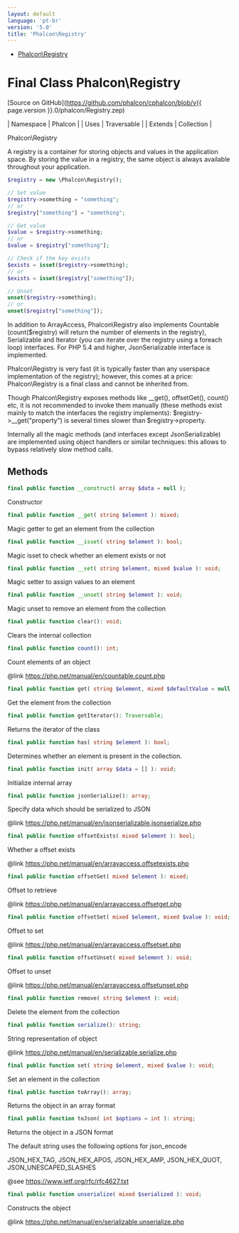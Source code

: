 ```yaml
---
layout: default
language: 'pt-br'
version: '5.0'
title: 'Phalcon\Registry'
---
```


* [Phalcon\Registry](#registry)

<h1 id="registry">Final Class Phalcon\Registry</h1>

[Source on GitHub](https://github.com/phalcon/cphalcon/blob/v{{ page.version }}.0/phalcon/Registry.zep)

| Namespace  | Phalcon | | Uses       | Traversable | | Extends    | Collection |

Phalcon\Registry

A registry is a container for storing objects and values in the application space. By storing the value in a registry, the same object is always available throughout your application.

```php
$registry = new \Phalcon\Registry();

// Set value
$registry->something = "something";
// or
$registry["something"] = "something";

// Get value
$value = $registry->something;
// or
$value = $registry["something"];

// Check if the key exists
$exists = isset($registry->something);
// or
$exists = isset($registry["something"]);

// Unset
unset($registry->something);
// or
unset($registry["something"]);
```

In addition to ArrayAccess, Phalcon\Registry also implements Countable (count($registry) will return the number of elements in the registry), Serializable and Iterator (you can iterate over the registry using a foreach loop) interfaces. For PHP 5.4 and higher, JsonSerializable interface is implemented.

Phalcon\Registry is very fast (it is typically faster than any userspace implementation of the registry); however, this comes at a price: Phalcon\Registry is a final class and cannot be inherited from.

Though Phalcon\Registry exposes methods like __get(), offsetGet(), count() etc, it is not recommended to invoke them manually (these methods exist mainly to match the interfaces the registry implements): $registry->__get("property") is several times slower than $registry->property.

Internally all the magic methods (and interfaces except JsonSerializable) are implemented using object handlers or similar techniques: this allows to bypass relatively slow method calls.


## Methods

```php
final public function __construct( array $data = null );
```
Constructor


```php
final public function __get( string $element ): mixed;
```
Magic getter to get an element from the collection


```php
final public function __isset( string $element ): bool;
```
Magic isset to check whether an element exists or not


```php
final public function __set( string $element, mixed $value ): void;
```
Magic setter to assign values to an element


```php
final public function __unset( string $element ): void;
```
Magic unset to remove an element from the collection


```php
final public function clear(): void;
```
Clears the internal collection


```php
final public function count(): int;
```
Count elements of an object

@link https://php.net/manual/en/countable.count.php


```php
final public function get( string $element, mixed $defaultValue = null, string $cast = null ): mixed;
```
Get the element from the collection


```php
final public function getIterator(): Traversable;
```
Returns the iterator of the class


```php
final public function has( string $element ): bool;
```
Determines whether an element is present in the collection.


```php
final public function init( array $data = [] ): void;
```
Initialize internal array


```php
final public function jsonSerialize(): array;
```
Specify data which should be serialized to JSON

@link https://php.net/manual/en/jsonserializable.jsonserialize.php


```php
final public function offsetExists( mixed $element ): bool;
```
Whether a offset exists

@link https://php.net/manual/en/arrayaccess.offsetexists.php


```php
final public function offsetGet( mixed $element ): mixed;
```
Offset to retrieve

@link https://php.net/manual/en/arrayaccess.offsetget.php


```php
final public function offsetSet( mixed $element, mixed $value ): void;
```
Offset to set

@link https://php.net/manual/en/arrayaccess.offsetset.php


```php
final public function offsetUnset( mixed $element ): void;
```
Offset to unset

@link https://php.net/manual/en/arrayaccess.offsetunset.php


```php
final public function remove( string $element ): void;
```
Delete the element from the collection


```php
final public function serialize(): string;
```
String representation of object

@link https://php.net/manual/en/serializable.serialize.php


```php
final public function set( string $element, mixed $value ): void;
```
Set an element in the collection


```php
final public function toArray(): array;
```
Returns the object in an array format


```php
final public function toJson( int $options = int ): string;
```
Returns the object in a JSON format

The default string uses the following options for json_encode

JSON_HEX_TAG, JSON_HEX_APOS, JSON_HEX_AMP, JSON_HEX_QUOT, JSON_UNESCAPED_SLASHES

@see https://www.ietf.org/rfc/rfc4627.txt


```php
final public function unserialize( mixed $serialized ): void;
```
Constructs the object

@link https://php.net/manual/en/serializable.unserialize.php


